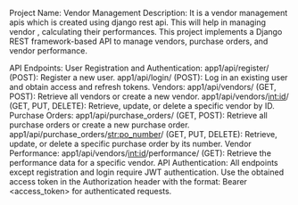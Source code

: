Project Name: Vendor Management
Description: It is a vendor management apis which is created using django rest api. This will help in managing vendor , calculating their performances.
This project implements a Django REST framework-based API to manage vendors, purchase orders, and vendor performance.

API Endpoints:
User Registration and Authentication:
app1/api/register/ (POST): Register a new user.
app1/api/login/ (POST): Log in an existing user and obtain access and refresh tokens.
Vendors:
app1/api/vendors/ (GET, POST): Retrieve all vendors or create a new vendor.
app1/api/vendors/<int:id>/ (GET, PUT, DELETE): Retrieve, update, or delete a specific vendor by ID.
Purchase Orders:
app1/api/purchase_orders/ (GET, POST): Retrieve all purchase orders or create a new purchase order.
app1/api/purchase_orders/<str:po_number>/ (GET, PUT, DELETE): Retrieve, update, or delete a specific purchase order by its number.
Vendor Performance:
app1/api/vendors/<int:id>/performance/ (GET): Retrieve the performance data for a specific vendor.
API Authentication:
All endpoints except registration and login require JWT authentication. Use the obtained access token in the Authorization header with the format: Bearer <access_token> for authenticated requests.
